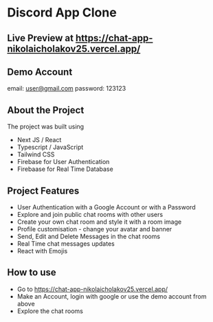 # Discord App Clone

## Live Preview at https://chat-app-nikolaicholakov25.vercel.app/

## Demo Account

email: user@gmail.com
password: 123123

## About the Project

The project was built using

- Next JS / React
- Typescript / JavaScript
- Tailwind CSS
- Firebase for User Authentication
- Firebaase for Real Time Database

## Project Features

- User Authentication with a Google Account or with a Password
- Explore and join public chat rooms with other users
- Create your own chat room and style it with a room image
- Profile customisation - change your avatar and banner
- Send, Edit and Delete Messages in the chat rooms
- Real Time chat messages updates
- React with Emojis

## How to use

- Go to https://chat-app-nikolaicholakov25.vercel.app/
- Make an Account, login with google or use the demo account from above
- Explore the chat rooms
